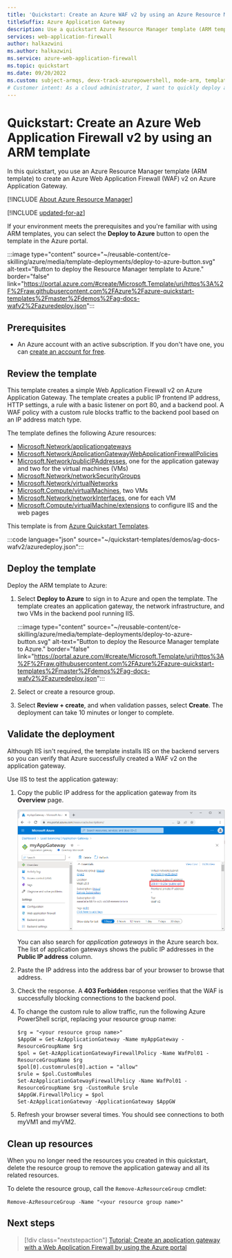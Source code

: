 ```yaml
---
title: 'Quickstart: Create an Azure WAF v2 by using an Azure Resource Manager template'
titleSuffix: Azure Application Gateway
description: Use a quickstart Azure Resource Manager template (ARM template) to create a Web Application Firewall v2 on Azure Application Gateway.
services: web-application-firewall
author: halkazwini
ms.author: halkazwini
ms.service: azure-web-application-firewall
ms.topic: quickstart
ms.date: 09/20/2022
ms.custom: subject-armqs, devx-track-azurepowershell, mode-arm, template-quickstart, devx-track-arm-template
# Customer intent: As a cloud administrator, I want to quickly deploy a Web Application Firewall v2 on Azure Application Gateway for production environments or to evaluate WAF v2 functionality.
---
```


# Quickstart: Create an Azure Web Application Firewall v2 by using an ARM template

In this quickstart, you use an Azure Resource Manager template (ARM template) to create an Azure Web Application Firewall (WAF) v2 on Azure Application Gateway.

[!INCLUDE [About Azure Resource Manager](~/reusable-content/ce-skilling/azure/includes/resource-manager-quickstart-introduction.md)]

[!INCLUDE [updated-for-az](~/reusable-content/ce-skilling/azure/includes/updated-for-az.md)]

If your environment meets the prerequisites and you're familiar with using ARM templates, you can select the **Deploy to Azure** button to open the template in the Azure portal.

:::image type="content" source="~/reusable-content/ce-skilling/azure/media/template-deployments/deploy-to-azure-button.svg" alt-text="Button to deploy the Resource Manager template to Azure." border="false" link="https://portal.azure.com/#create/Microsoft.Template/uri/https%3A%2F%2Fraw.githubusercontent.com%2FAzure%2Fazure-quickstart-templates%2Fmaster%2Fdemos%2Fag-docs-wafv2%2Fazuredeploy.json":::

## Prerequisites

- An Azure account with an active subscription. If you don't have one, you can [create an account for free](https://azure.microsoft.com/free/?WT.mc_id=A261C142F).

## Review the template

This template creates a simple Web Application Firewall v2 on Azure Application Gateway. The template creates a public IP frontend IP address, HTTP settings, a rule with a basic listener on port 80, and a backend pool. A WAF policy with a custom rule blocks traffic to the backend pool based on an IP address match type.

The template defines the following Azure resources:

- [Microsoft.Network/applicationgateways](/azure/templates/microsoft.network/applicationgateways)
- [Microsoft.Network/ApplicationGatewayWebApplicationFirewallPolicies](/azure/templates/microsoft.network/ApplicationGatewayWebApplicationFirewallPolicies)
- [Microsoft.Network/publicIPAddresses](/azure/templates/microsoft.network/publicipaddresses), one for the application gateway and two for the virtual machines (VMs)
- [Microsoft.Network/networkSecurityGroups](/azure/templates/microsoft.network/networksecuritygroups)
- [Microsoft.Network/virtualNetworks](/azure/templates/microsoft.network/virtualnetworks)
- [Microsoft.Compute/virtualMachines](/azure/templates/microsoft.compute/virtualmachines), two VMs
- [Microsoft.Network/networkInterfaces](/azure/templates/microsoft.network/networkinterfaces), one for each VM
- [Microsoft.Compute/virtualMachine/extensions](/azure/templates/microsoft.compute/virtualmachines/extensions) to configure IIS and the web pages

This template is from [Azure Quickstart Templates](https://azure.microsoft.com/resources/templates/ag-docs-wafv2/).

:::code language="json" source="~/quickstart-templates/demos/ag-docs-wafv2/azuredeploy.json":::

## Deploy the template

Deploy the ARM template to Azure:

1. Select **Deploy to Azure** to sign in to Azure and open the template. The template creates an application gateway, the network infrastructure, and two VMs in the backend pool running IIS.

   :::image type="content" source="~/reusable-content/ce-skilling/azure/media/template-deployments/deploy-to-azure-button.svg" alt-text="Button to deploy the Resource Manager template to Azure." border="false" link="https://portal.azure.com/#create/Microsoft.Template/uri/https%3A%2F%2Fraw.githubusercontent.com%2FAzure%2Fazure-quickstart-templates%2Fmaster%2Fdemos%2Fag-docs-wafv2%2Fazuredeploy.json":::

1. Select or create a resource group.
1. Select **Review + create**, and when validation passes, select **Create**. The deployment can take 10 minutes or longer to complete.

## Validate the deployment

Although IIS isn't required, the template installs IIS on the backend servers so you can verify that Azure successfully created a WAF v2 on the application gateway.

Use IIS to test the application gateway:

1. Copy the public IP address for the application gateway from its **Overview** page.

   ![Screenshot that shows the application gateway public IP address.](../../application-gateway/media/application-gateway-create-gateway-portal/application-gateway-record-ag-address.png)

   You can also search for *application gateways* in the Azure search box. The list of application gateways shows the public IP addresses in the **Public IP address** column.

1. Paste the IP address into the address bar of your browser to browse that address.
1. Check the response. A **403 Forbidden** response verifies that the WAF is successfully blocking connections to the backend pool.
1. To change the custom rule to allow traffic, run the following Azure PowerShell script, replacing your resource group name:

   ```azurepowershell
   $rg = "<your resource group name>"
   $AppGW = Get-AzApplicationGateway -Name myAppGateway -ResourceGroupName $rg
   $pol = Get-AzApplicationGatewayFirewallPolicy -Name WafPol01 -ResourceGroupName $rg
   $pol[0].customrules[0].action = "allow"
   $rule = $pol.CustomRules
   Set-AzApplicationGatewayFirewallPolicy -Name WafPol01 -ResourceGroupName $rg -CustomRule $rule
   $AppGW.FirewallPolicy = $pol
   Set-AzApplicationGateway -ApplicationGateway $AppGW
   ```

1. Refresh your browser several times. You should see connections to both myVM1 and myVM2.

## Clean up resources

When you no longer need the resources you created in this quickstart, delete the resource group to remove the application gateway and all its related resources.

To delete the resource group, call the `Remove-AzResourceGroup` cmdlet:

```azurepowershell-interactive
Remove-AzResourceGroup -Name "<your resource group name>"
```

## Next steps

> [!div class="nextstepaction"]
> [Tutorial: Create an application gateway with a Web Application Firewall by using the Azure portal](application-gateway-web-application-firewall-portal.md)
